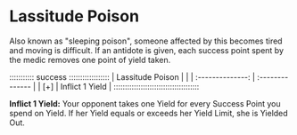 # Lassitude Poison

Also known as "sleeping poison", someone affected by this becomes tired
and moving is difficult. If an antidote is given, each success point spent
by the medic removes one point of yield taken.

::::::::::: success ::::::::::::::::::
| Lassitude Poison |                 |
| :--------------: | :-------------- |
| [+]              | Inflict 1 Yield |
::::::::::::::::::::::::::::::::::::::

**Inflict 1 Yield:** Your opponent takes one Yield for every Success Point
you spend on Yield. If her Yield equals or exceeds her Yield Limit, she
is Yielded Out.
